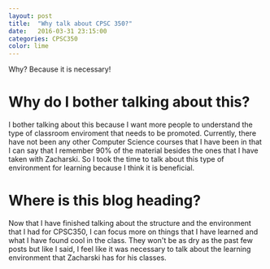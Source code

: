 ```yaml
---
layout: post
title:  "Why talk about CPSC 350?"
date:   2016-03-31 23:15:00
categories: CPSC350
color: lime
---
```


Why? Because it is necessary!

# Why do I bother talking about this?

I bother talking about this because I want more people to understand the type of classroom enviroment that needs to be promoted. Currently, there have not been any other Computer Science courses that I have been in that I can say that I remember 90% of the material besides the ones that I have taken with Zacharski. So I took the time to talk about this type of environment for learning because I think it is beneficial.

# Where is this blog heading?

Now that I have finished talking about the structure and the environment that I had for CPSC350, I can focus more on things that I have learned and what I have found cool in the class. They won't be as dry as the past few posts but like I said, I feel like it was necessary to talk about the learning environment that Zacharski has for his classes.
